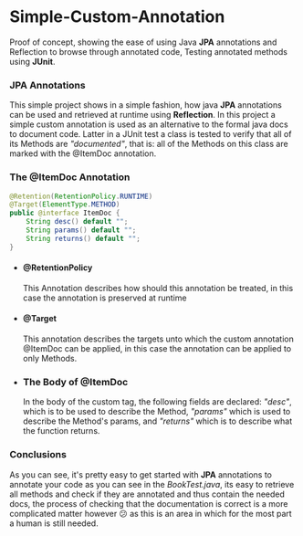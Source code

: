 # Simple-Custom-Annotation
Proof of concept, showing the ease of using Java <b>JPA</b> annotations and Reflection to browse through annotated code, Testing annotated methods using <b>JUnit</b>.

<h3>JPA Annotations</h3>
This simple project shows in a simple fashion, how java <b>JPA</b> annotations can be used and retrieved at runtime using <b>Reflection</b>. In this project a simple custom annotation is used as an alternative to the formal java docs to document code. Latter in a JUnit test a class is tested to verify
that all of its Methods are <i>"documented"</i>, that is: all of the Methods on this class are marked with the @ItemDoc annotation.

<h3>The @ItemDoc Annotation</h3>

``` java
@Retention(RetentionPolicy.RUNTIME)
@Target(ElementType.METHOD)
public @interface ItemDoc {
    String desc() default "";
    String params() default "";
    String returns() default "";
}

```
<ul>
  <li><h4>@RetentionPolicy</h4>
  <p>This Annotation describes how should this annotation be treated, in this case the annotation is preserved at runtime
  </p>
  </li>
  <li><h4>@Target</h4>
    <p>
    This annotation describes the targets unto which the custom annotation @ItemDoc can be applied, in this case the annotation can be applied to only Methods.
    </p>
  </li>
  <li>
  <h3>The Body of @ItemDoc</h3>
  <p>
    In the body of the custom tag, the following fields are declared:
    <i>"desc"</i>, which is to be used to describe the Method, <i>"params"</i> which is used to describe the Method's params, and <i>"returns"</i> which is to describe what the function returns.
  </p>
  </li>
</ul>
<h3>Conclusions</h3>
<p>
As you can see, it's  pretty easy to get started with <b>JPA</b> annotations to annotate your code as you can see in the <i>BookTest.java</i>, its easy to retrieve all methods and check if they are annotated and thus contain the needed docs, the process of checking that the documentation is correct is a more complicated matter however 😕 as this is an area in which for the most part a human is still needed.
</p>



